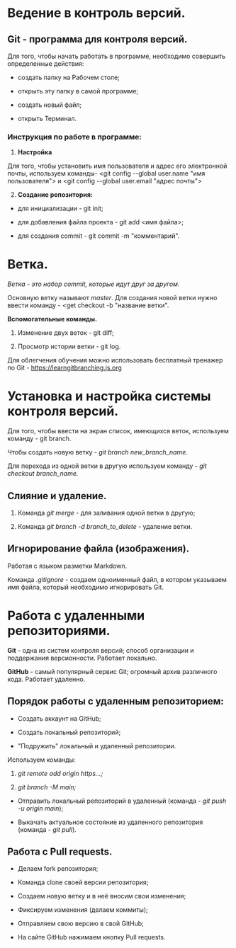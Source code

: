 
# Ведение в контроль версий. #

## Git - программа для контроля версий. ##

Для того, чтобы начать работать в программе, необходимо совершить определенные действия:

* создать папку на Рабочем столе;

* открыть эту папку в самой программе;

* создать новый файл;

* открыть Терминал.

### Инструкция по работе в программе: ###

1. **Настройка**

Для того, чтобы установить имя пользователя и адрес его электронной почты, используем команды- <git config --global user.name "имя пользователя"> и <git config --global user.email "адрес почты">

2. **Создание репозитория:**

* для инициализации - git init;

* для добавления файла проекта - git add <имя файла>;

* для создания commit - git commit -m "комментарий".

# Ветка. # 

*Ветка - это набор commit, которые идут друг за другом.*

Основную ветку называют *master*. Для создания новой ветки нужно ввести команду - <get checkout -b "название ветки".

**Вспомогательные команды.**

1. Изменение двух веток - git diff;

2. Просмотр истории ветки - git log.

Для облегчения обучения можно использовать бесплатный тренажер по Git - https://learngitbranching.js.org 

# Установка и наcтройка системы контроля версий.

Для того, чтобы ввести на экран список, имеющихся веток, используем команду - git branch.

Чтобы создать новую ветку - *git branch new_branch_name*.

Для перехода из одной ветки в другую используем команду - *git checkout branch_name.*

## Слияние и удаление. ##

1. Команда *git merge* - для заливания одной ветки в другую;

2. Команда *git branch -d branch_to_delete* - удаление ветки.

## Игнорирование файла (изображения). ##
Работая с языком разметки Markdown.

Команда *.gitignore* - создаем одноименный файл, в котором указываем имя файла, который необходимо игнорировать Git.


# Работа с удаленными репозиториями.

**Git** - одна из систем контроля версий; способ организации и поддержания версионности. Работает локально.

**GitHub** - самый популярный сервис Git; огромный архив различного кода. Работает удаленно.

## Порядок работы с удаленным репозиторием: ##
* Создать аккаунт на GitHub;

* Создать локальный репозиторий;

* "Подружить" локальный и удаленный репозитории. 

Используем команды:
1. *git remote add origin https...;*

2. *git branch -M main;*

* Отправить локальный репозиторий в удаленный      (команда - *git push -u origin main*);

* Выкачать актуальное состояние из удаленного репозитория (команда - *git pull*).

## Работа с Pull requests. ##

* Делаем fork репозитория;

* Команда clone своей версии репозитория;

* Создаем новую ветку и в неё вносим свои изменения;

* Фиксируем изменения (делаем коммиты);

* Отправляем свою версию в свой GitHub;

* На сайте GitHub нажимаем кнопку Pull requests.













